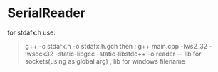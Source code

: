 # SerialReader
for stdafx.h use:
> g++ -c stdafx.h -o stdafx.h.gch
then :
g++ main.cpp -lws2_32 -lwsock32 -static-libgcc -static-libstdc++ -o reader
--             lib for sockets(using as global arg) ,  lib for windows           filename
